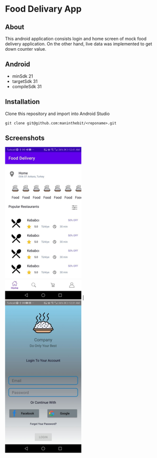 # Food Delivary App

## About

This android application consists login and home screen of mock food delivery application. On the other hand, live data was implemented to get down counter value.

## Android

 * minSdk 21
 * targetSdk 31
 * compileSdk 31

## Installation

Clone this repository and import into Android Studio

```
git clone git@github.com:maninthebit/<reponame>.git
```

## Screenshots

<img src="ss/login.jpg" alt="login" width="250"> |
<img src="ss/main.jpg" alt="main" width="250">
